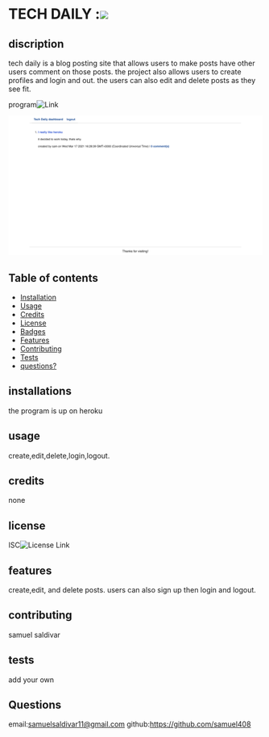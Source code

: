 # TECH DAILY :![](https://img.shields.io/badge/license-ISC-green)

   
## discription 
  tech daily is a blog posting site that allows users to make posts have other users comment on those posts. the project also allows users to create profiles and login and out. the users can also edit and delete posts as they see fit.
  
program![Link](https://infinite-beach-92379.herokuapp.com)

 ![screenshot](./screenshot.jpg)
## Table of contents 

* [Installation](#installation)
* [Usage](#usage)
* [Credits](#credits)
* [License](#license)
* [Badges](#badges)
* [Features](#features)
* [Contributing](#contributing)
* [Tests](#tests)
* [questions?](#questions?)


## installations 
the program is up on heroku
## usage
  create,edit,delete,login,logout.

## credits 
none

## license
 ISC![License Link](https://opensource.org/licenses/ISC)


## features
 create,edit, and  delete posts. users can also sign up then login and logout.

## contributing 
samuel saldivar

## tests
 add your own 
 
## Questions
email:samuelsaldivar11@gmail.com
github:https://github.com/samuel408
